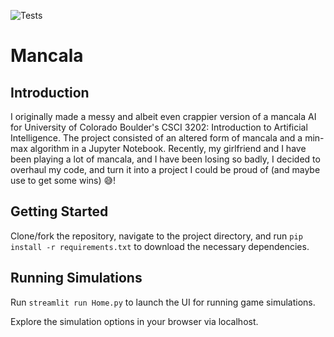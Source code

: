 ![Tests](https://github.com/vincedbowen/mancala_ai/actions/workflows/test.yml/badge.svg)
# Mancala

## Introduction
I originally made a messy and albeit even crappier version of a mancala AI for University of Colorado Boulder's 
CSCI 3202: Introduction to Artificial Intelligence. The project consisted of an altered form of mancala and a min-max 
algorithm in a Jupyter Notebook. Recently, my girlfriend and I have been playing a lot of mancala, and I have been
losing so badly, I decided to overhaul my code, and turn it into a project I could be proud of (and maybe use to get 
some wins) 😅! 

## Getting Started 
Clone/fork the repository, navigate to the project directory, and run `pip install -r requirements.txt` to download the 
necessary dependencies.

## Running Simulations
Run `streamlit run Home.py` to launch the UI for running game simulations.

Explore the simulation options in your browser via localhost. 